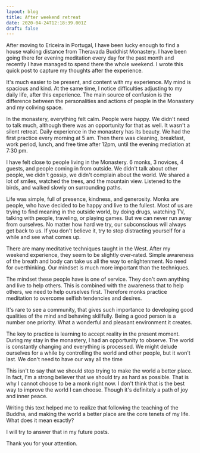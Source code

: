 ```yaml
---
layout: blog
title: After weekend retreat
date: 2020-04-24T12:18:39.001Z
draft: false
---
```

After moving to Ericeira in Portugal, I have been lucky enough to find a house walking distance from Theravada Buddhist Monastery. I have been going there for evening meditation every day for the past month and recently I have managed to spend there the whole weekend. I wrote this quick post to capture my thoughts after the experience.

It's much easier to be present, and content with my experience. My mind is spacious and kind. At the same time, I notice difficulties adjusting to my daily life, after this experience. The main source of confusion is the difference between the personalities and actions of people in the Monastery and my coliving space.

In the monastery, everything felt calm. People were happy. We didn't need to talk much, although there was an opportunity for that as well. It wasn't a silent retreat. Daily experience in the monastery has its beauty. We had the first practice every morning at 5 am. Then there was cleaning, breakfast, work period, lunch, and free time after 12pm, until the evening mediation at 7:30 pm. 

I have felt close to people living in the Monastery. 6 monks, 3 novices, 4 guests, and people coming in from outside. We didn't talk about other people, we didn't gossip, we didn't complain about the world. We shared a lot of smiles, watched the trees, and the mountain view. Listened to the birds, and walked slowly on surrounding paths. 

Life was simple, full of presence, kindness, and generosity. Monks are people, who have decided to be happy and live to the fullest. Most of us are trying to find meaning in the outside world, by doing drugs, watching TV, talking with people, traveling, or playing games. But we can never run away from ourselves. No matter how hard we try, our subconscious will always get back to us. If you don't believe it, try to stop distracting yourself for a while and see what comes up. 

There are many meditative techniques taught in the West. After my weekend experience, they seem to be slightly over-rated. Simple awareness of the breath and body can take us all the way to enlightenment. No need for overthinking. Our mindset is much more important than the techniques. 

The mindset these people have is one of service. They don't own anything and live to help others. This is combined with the awareness that to help others, we need to help ourselves first. Therefore monks practice meditation to overcome selfish tendencies and desires. 

It's rare to see a community, that gives such importance to developing good qualities of the mind and behaving skillfully. Being a good person is a number one priority. What a wonderful and pleasant environment it creates. 

The key to practice is learning to accept reality in the present moment. During my stay in the monastery, I had an opportunity to observe. The world is constantly changing and everything is processed. We might delude ourselves for a while by controlling the world and other people, but it won't last. We don't need to have our way all the time

This isn't to say that we should stop trying to make the world a better place. In fact, I'm a strong believer that we should try as hard as possible. That is why I cannot choose to be a monk right now. I don't think that is the best way to improve the world I can choose. Though it's definitely a path of joy and inner peace.

Writing this text helped me to realize that following the teaching of the Buddha, and making the world a better place are the core tenets of my life. What does it mean exactly? 

I will try to answer that in my future posts.

Thank you for your attention.